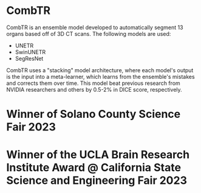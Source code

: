 # CombTR
CombTR is an ensemble model developed to automatically segment 13 organs based off of 3D CT scans.
The following models are used: 

* UNETR
* SwinUNETR
* SegResNet

CombTR uses a "stacking" model architecture, where each model's output is the input into a meta-learner, which learns from the ensemble's mistakes and corrects them over time.
This model beat previous research from NVIDIA researchers and others by 0.5-2% in DICE score, respectively.

# Winner of Solano County Science Fair 2023
# Winner of the UCLA Brain Research Institute Award @ California State Science and Engineering Fair 2023
